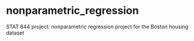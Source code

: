 # nonparametric_regression
STAT 844 project: nonparametric regression project for the Boston housing dataset
